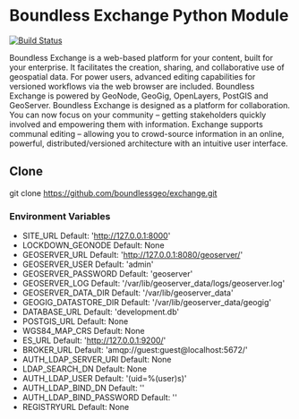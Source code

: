 # Boundless Exchange Python Module

[![Build Status](https://travis-ci.org/boundlessgeo/exchange.svg?branch=master)](https://travis-ci.org/boundlessgeo/exchange)

Boundless Exchange is a web-based platform for your content, built for your enterprise. It facilitates the creation, sharing, and collaborative use of geospatial data. For power users, advanced editing capabilities for versioned workflows via the web browser are included. Boundless Exchange is powered by GeoNode, GeoGig, OpenLayers, PostGIS and GeoServer. Boundless Exchange is designed as a platform for collaboration. You can now focus on your community – getting stakeholders quickly involved and empowering them with information. Exchange supports communal editing – allowing you to crowd-source information in an online, powerful, distributed/versioned architecture with an intuitive user interface.

## Clone
git clone https://github.com/boundlessgeo/exchange.git

### Environment Variables
- SITE_URL
Default: 'http://127.0.0.1:8000'
- LOCKDOWN_GEONODE
Default: None
- GEOSERVER_URL
Default: 'http://127.0.0.1:8080/geoserver/'
- GEOSERVER_USER
Default: 'admin'
- GEOSERVER_PASSWORD
Default: 'geoserver'
- GEOSERVER_LOG
Default: '/var/lib/geoserver_data/logs/geoserver.log'
- GEOSERVER_DATA_DIR
Default: '/var/lib/geoserver_data'
- GEOGIG_DATASTORE_DIR
Default: '/var/lib/geoserver_data/geogig'
- DATABASE_URL
Default: 'development.db'
- POSTGIS_URL
Default: None
- WGS84_MAP_CRS
Default: None
- ES_URL
Default: 'http://127.0.0.1:9200/'
- BROKER_URL
Default: 'amqp://guest:guest@localhost:5672/'
- AUTH_LDAP_SERVER_URI
Default: None
- LDAP_SEARCH_DN
Default: None
- AUTH_LDAP_USER
Default: '(uid=%(user)s)'
- AUTH_LDAP_BIND_DN
Default: ''
- AUTH_LDAP_BIND_PASSWORD
Default: ''
- REGISTRYURL
Default: None
